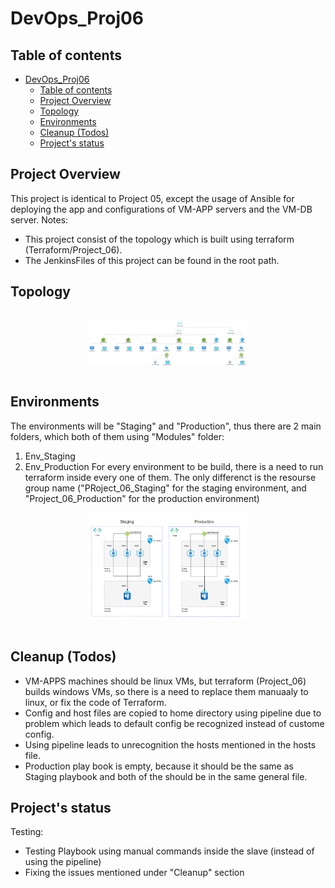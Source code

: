 # DevOps_Proj06
## Table of contents
- [DevOps_Proj06](#devops_proj04)
  - [Table of contents](#table-of-contents)
  - [Project Overview](#project-overview)
  - [Topology](#Topology)
  - [Environments](#Environments)  
  - [Cleanup (Todos)](#Cleanup-(Todos))
  - [Project's status](#projects-status)


## Project Overview
This project is identical to Project 05, except the usage of Ansible for deploying the app and configurations of VM-APP servers and the VM-DB server.
Notes:
* This project consist of the topology which is built using terraform (Terraform/Project_06).
* The JenkinsFiles of this project can be found in the root path.


## Topology

<br><kbd>
  <img style="display: block;margin-left: auto;margin-right: auto; width: 50%; height: 50%;" src="https://raw.githubusercontent.com/gy-m/DevOps_Course/651cdbbc21d1795358ac830ba1d4f573f4d3474a/DevOps_Tools/Terraform/Project_06/Documentation/Topology.svg">
</kbd><br>

## Environments
The environments will be "Staging" and "Production", thus there are 2 main folders, which both of them using "Modules" folder:
1. Env_Staging
2. Env_Production
For every environment to be build, there is a need to run terraform inside every one of them. The only differenct is the resourse group name ("PRoject_06_Staging" for the staging environment, and "Project_06_Production" for the production environment)

<img style="display: block;margin-left: auto;margin-right: auto; width: 50%; height: 50%;" src="https://raw.githubusercontent.com/gy-m/DevOps_Course/main/DevOps_Tools/Terraform/Project_06/Documentation/Architecture.jpeg">
</kbd><br>


## Cleanup (Todos)
* VM-APPS machines should be linux VMs, but terraform (Project_06) builds windows VMs, so there is a need to replace them manuaaly to linux, or fix the code of Terraform.
* Config and host files are copied to home directory using pipeline due to problem which leads to default config be recognized instead of custome config.
* Using pipeline leads to unrecognition the hosts mentioned in the hosts file.
* Production play book is empty, because it should be the same as Staging playbook and both of the should be in the same general file.


## Project's status
Testing:
* Testing Playbook using manual commands inside the slave (instead of using the pipeline)
* Fixing the issues mentioned under "Cleanup" section